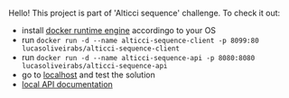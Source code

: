 Hello! This project is part of 'Alticci sequence' challenge. To check it out:  
- install [docker runtime engine](https://docs.docker.com/engine/install/) accordingo to your OS 
- run `docker run -d --name alticci-sequence-client -p 8099:80 lucasoliveirabs/alticci-sequence-client`
- run `docker run -d --name alticci-sequence-api -p 8080:8080 lucasoliveirabs/alticci-sequence-api`
- go to [localhost](http://localhost:8099/) and test the solution
- [local API documentation](http://localhost:8080/swagger-ui/index.html)